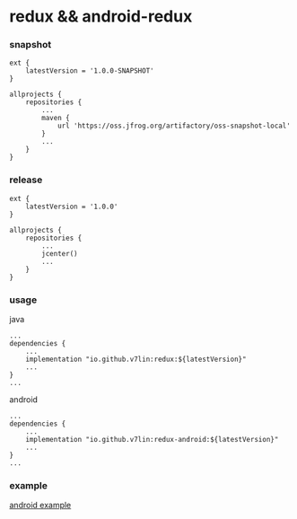 # redux && android-redux

### snapshot

````
ext {
    latestVersion = '1.0.0-SNAPSHOT'
}

allprojects {
    repositories {
        ...
        maven {
            url 'https://oss.jfrog.org/artifactory/oss-snapshot-local'
        }
        ...
    }
}
````

### release

````
ext {
    latestVersion = '1.0.0'
}

allprojects {
    repositories {
        ...
        jcenter()
        ...
    }
}
````

### usage

java
````
...
dependencies {
    ...
    implementation "io.github.v7lin:redux:${latestVersion}"
    ...
}
...
````

android
````
...
dependencies {
    ...
    implementation "io.github.v7lin:redux-android:${latestVersion}"
    ...
}
...
````

### example

[android example](./app/src/main/java/io/github/v7lin/redux/MainActivity.java)